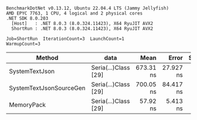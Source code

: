 ```

BenchmarkDotNet v0.13.12, Ubuntu 22.04.4 LTS (Jammy Jellyfish)
AMD EPYC 7763, 1 CPU, 4 logical and 2 physical cores
.NET SDK 8.0.203
  [Host]   : .NET 8.0.3 (8.0.324.11423), X64 RyuJIT AVX2
  ShortRun : .NET 8.0.3 (8.0.324.11423), X64 RyuJIT AVX2

Job=ShortRun  IterationCount=3  LaunchCount=1  
WarmupCount=3  

```
| Method                  | data                 | Mean      | Error     | StdDev   | Min       | Max       | Gen0   | Allocated |
|------------------------ |--------------------- |----------:|----------:|---------:|----------:|----------:|-------:|----------:|
| SystemTextJson          | Seria(...)Class [29] | 673.31 ns | 27.927 ns | 1.531 ns | 671.73 ns | 674.79 ns | 0.0038 |     392 B |
| SystemTextJsonSourceGen | Seria(...)Class [29] | 700.05 ns | 84.417 ns | 4.627 ns | 697.12 ns | 705.39 ns | 0.0048 |     464 B |
| MemoryPack              | Seria(...)Class [29] |  57.92 ns |  5.413 ns | 0.297 ns |  57.70 ns |  58.26 ns | 0.0014 |     120 B |

